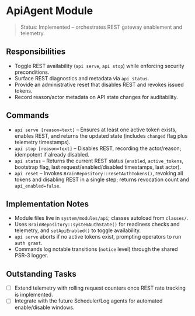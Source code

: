 # ApiAgent Module

> Status: Implemented – orchestrates REST gateway enablement and telemetry.

## Responsibilities
- Toggle REST availability (`api serve`, `api stop`) while enforcing security preconditions.
- Surface REST diagnostics and metadata via `api status`.
- Provide an administrative reset that disables REST and revokes issued tokens.
- Record reason/actor metadata on API state changes for auditability.

## Commands
- `api serve [reason=text]` – Ensures at least one active token exists, enables REST, and returns the updated state (includes `changed` flag plus telemetry timestamps).
- `api stop [reason=text]` – Disables REST, recording the actor/reason; idempotent if already disabled.
- `api status` – Returns the current REST status (`enabled`, `active_tokens`, bootstrap flag, last request/enabled/disabled timestamps, last actor).
- `api reset` – Invokes `BrainRepository::resetAuthTokens()`, revoking all tokens and disabling REST in a single step; returns revocation count and `api_enabled=false`.

## Implementation Notes
- Module files live in `system/modules/api`; classes autoload from `classes/`.
- Uses `BrainRepository::systemAuthState()` for readiness checks and telemetry, and `setApiEnabled()` to toggle availability.
- `api serve` aborts if no active tokens exist, prompting operators to run `auth grant`.
- Commands log notable transitions (`notice` level) through the shared PSR-3 logger.

## Outstanding Tasks
- [ ] Extend telemetry with rolling request counters once REST rate tracking is implemented.
- [ ] Integrate with the future Scheduler/Log agents for automated enable/disable windows.
